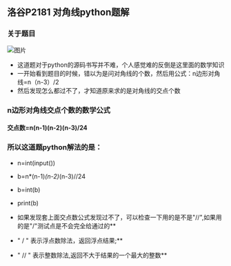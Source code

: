 
## 洛谷P2181 对角线python题解
### 关于题目
![图片](https://user-images.githubusercontent.com/91021948/151704897-a62f0df8-9734-41bd-b510-c2e8e5d50f61.png)

- 这道题对于python的源码书写并不难，个人感觉难的反倒是这里面的数学知识
- 一开始看到题目的时候，错以为是问对角线的个数，然后用公式：n边形对角线=n（n-3）/2
- 然后发现怎么都过不了，才知道原来求的是对角线的交点个数

### n边形对角线交点个数的数学公式
#### 交点数=n(n-1)(n-2)(n-3)/24

### 所以这道题python解法的是：
- n=int(input())
- b=n*(n-1)*(n-2)*(n-3)//24
- b=int(b)
- print(b)

- 如果发现套上面交点数公式发现过不了，可以检查一下用的是不是"//",如果用的是"/"测试点是不会完全给通过的**
- " / "  表示浮点数除法，返回浮点结果;**
- " // " 表示整数除法,返回不大于结果的一个最大的整数**
